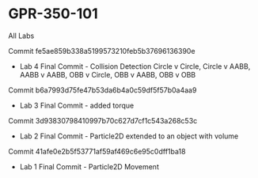 # GPR-350-101
All Labs


Commit fe5ae859b338a5199573210feb5b37696136390e
* Lab 4 Final Commit - Collision Detection Circle v Circle, Circle v AABB, AABB v AABB, OBB v Circle, OBB v AABB, OBB v OBB

Commit b6a7993d75fe47b53da6b4a0c59df5f57b0a4aa9
* Lab 3 Final Commit - added torque

Commit 3d93830798410997b70c627d7cf1c543a268c53c
* Lab 2 Final Commit - Particle2D extended to an object with volume

Commit 41afe0e2b5f53771af59af469c6e95c0dff1ba18
* Lab 1 Final Commit - Particle2D Movement
